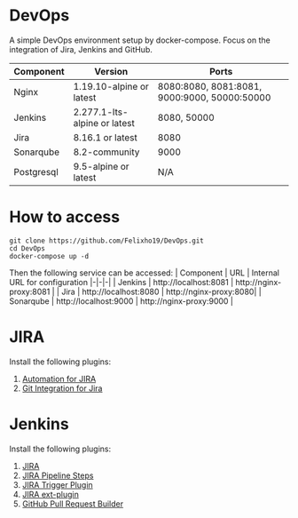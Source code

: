 # DevOps
A simple DevOps environment setup by docker-compose. Focus on the integration of Jira, Jenkins and GitHub.

| Component | Version | Ports |
|-|-|-|
| Nginx | 1.19.10-alpine or latest | 8080:8080, 8081:8081, 9000:9000, 50000:50000|
| Jenkins | 2.277.1-lts-alpine or latest | 8080, 50000 |
| Jira | 8.16.1 or latest | 8080 |
| Sonarqube | 8.2-community | 9000 |
| Postgresql | 9.5-alpine or latest | N/A |

# How to access
```
git clone https://github.com/Felixho19/DevOps.git
cd DevOps
docker-compose up -d
```
Then the following service can be accessed:
| Component | URL | Internal URL for configuration
|-|-|-|
| Jenkins | http://localhost:8081 | http://nginx-proxy:8081 |
| Jira | http://localhost:8080 | http://nginx-proxy:8080|
| Sonarqube | http://localhost:9000 | http://nginx-proxy:9000 |

# JIRA
Install the following plugins:
1. [Automation for JIRA](https://marketplace.atlassian.com/apps/1215460/automation-for-jira-server?hosting=server&tab=overview) 
2. [Git Integration for Jira](https://bigbrassband.com/?utm_source=Google%20search&utm_medium=cpc&utm_campaign=BigBrassBand-Prospecting&gclid=CjwKCAjw7J6EBhBDEiwA5UUM2qaXZ6oUAP0VSlELcD4qpdkjKD-W4u_TUwWuSp1erpzUYrU6zMupfRoCPmgQAvD_BwE)

# Jenkins
Install the following plugins:
1. [JIRA](https://plugins.jenkins.io/jira/)
2. [JIRA Pipeline Steps](https://plugins.jenkins.io/jira-steps/)
3. [JIRA Trigger Plugin](https://plugins.jenkins.io/jira-trigger/)
4. [JIRA ext-plugin](https://plugins.jenkins.io/jira-ext/)
5. [GitHub Pull Request Builder](https://plugins.jenkins.io/ghprb/)
